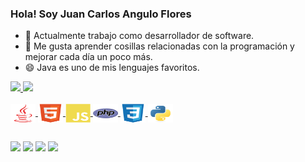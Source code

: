 ### Hola! Soy Juan Carlos Angulo Flores
 
- 🔭 Actualmente trabajo como desarrollador de software.
- 🌱 Me gusta aprender cosillas relacionadas con la programación y mejorar cada día un poco más.
- 😄 Java es uno de mis lenguajes favoritos.

<div>
  <a href="https://github.com/jcfa-rel">
  <img height="180em" src="https://github-readme-stats.vercel.app/api?username=jcfa-rel&show_icons=true&theme=tokyonight&include_all_commits=true&count_private=true"/>
  <img height="180em" src="https://github-readme-stats.vercel.app/api/top-langs/?username=jcfa-rellayout=compact&langs_count=7&theme=tokyonight"/>
</div>
 
<div style="display: inline_block"><br>
  <img align="center" alt="jg-Ts" height="30" width="40" src="https://raw.githubusercontent.com/devicons/devicon/master/icons/java/java-plain.svg">
  <img align="center" alt="jg-HTML" height="30" width="40" src="https://raw.githubusercontent.com/devicons/devicon/master/icons/html5/html5-original.svg">
  <img align="center" alt="jg-Js" height="30" width="40" src="https://raw.githubusercontent.com/devicons/devicon/master/icons/javascript/javascript-plain.svg">
  <img align="center" alt="jg-React" height="30" width="40" src="https://raw.githubusercontent.com/devicons/devicon/master/icons/php/php-original.svg">
  <img align="center" alt="jg-CSS" height="30" width="40" src="https://raw.githubusercontent.com/devicons/devicon/master/icons/css3/css3-original.svg">
  <img align="center" alt="jg-Python" height="30" width="40" src="https://raw.githubusercontent.com/devicons/devicon/master/icons/python/python-original.svg">
</div>
 
 ##
 
 
 
<div>
  
   <a href="https://instagram.com/###" target="_blank"><img src="https://img.shields.io/badge/-Instagram-%23E4405F?style=for-the-badge&logo=instagram&logoColor=white" target="_blank"></a>
   <a href = "mailto:juancarlos@jcfa.me"><img src="https://img.shields.io/badge/-Gmail-%23333?style=for-the-badge&logo=gmail&logoColor=white" target="_blank"></a>
   <a href="https://www.linkedin.com/in/jcarlosfa/" target="_blank"><img src="https://img.shields.io/badge/-LinkedIn-%230077B5?style=for-the-badge&logo=linkedin&logoColor=white" target="_blank"></a>
   <a href="https://twitter.com/###" target="_blank"><img src="https://img.shields.io/badge/Twitter-1DA1F2?style=for-the-badge&logo=twitter&logoColor=white" target="_blank"></a>  
</div>
